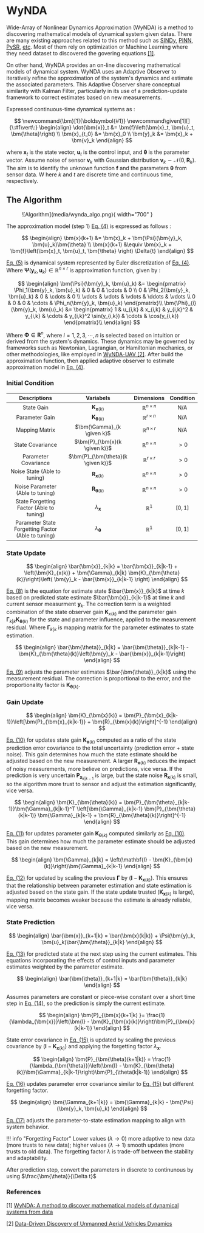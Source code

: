 # **WyNDA**

Wide-Array of Nonlinear Dynamics Approximation (WyNDA) is a method to discovering mathematical models of dynamical system given datas. 
There are many existing approaches related to this method such as [SINDy](), [PINN](), [PySR](), [etc](). Most of them rely on optimization or Machine Learning where they need dataset to discovered the govering equations [[1]](ref1).

On other hand, WyNDA provides an on-line discovering mathematical models of dynamical system.
WyNDA uses an Adaptive Observer to iteratively refine the approximation of the system's dynamics and estimate the associated parameters.
This Adaptive Observer share conceptual similarity with Kalman Filter, particularly in its use of a prediction-update framework to correct estimates based on new measurements. 

Expressed continuous-time dynamical systems as :

$$
\newcommand{\bm}[1]{\boldsymbol{#1}}
\newcommand\given[1][]{\:#1\vert\:}
\begin{align}
\dot{\bm{x}}_t &= \bm{f}\left(\bm{x}_t, \bm{u}_t, \bm{\theta}\right) \\
\bm{x}_{t_0} &= \bm{x}_0 \\
\bm{y}_k &= \bm{x}_k + \bm{v}_k
\end{align}
$$

where $\bm{x}_t$ is the state vector, $\bm{u}_t$ is the control input, and $\bm{\theta}$ is the parameter vector. Assume noise of sensor $\bm{v}_k$ with Gaussian distribution $\bm{v}_k \sim \mathcal{N}\left(0, \bm{R}_k\right)$. The aim is to identify the unknown function $\bm{f}$ and the parameters $\bm{\theta}$ from sensor data. W
here $k$ and $t$ are discrete time and continuous time, respectively.

## **The Algorithm**

<figure markdown="span">
  ![Algorithm](media/wynda_algo.png){ width="700" }
</figure>

The approximation model (step 1) [Eq. (4)](#eq45) is expressed as follows :
<a id="eq45"></a>

$$
\begin{align}
\bm{x}(k+1) &= \bm{x}_k + \bm{\Psi}(\bm{y}_k, \bm{u}_k)\bm{\theta} \\
\bm{x}(k+1) &\equiv \bm{x}_k + \bm{f}\left(\bm{x}_t, \bm{u}_t, \bm{\theta} \right) \Delta{t}
\end{align}
$$

[Eq. (5)](#eq45) is dynamical system represented by Euler discretization of [Eq. (4)](#eq45). Where $\bm{\Psi}(\bm{y}_k, \bm{u}_k) \in \mathbb{R}^{n \times r}$ is approximation function, given by :

$$
\begin{align}
\bm{\Psi}(\bm{y}_k, \bm{u}_k) &=
\begin{pmatrix}
\Phi_1(\bm{y}_k, \bm{u}_k) & 0 & 0 & \cdots & 0 \\
0 & \Phi_2(\bm{y}_k, \bm{u}_k) & 0 & \cdots & 0 \\
\vdots & \vdots & \vdots & \ddots & \vdots \\
0 & 0 & 0 & \cdots & \Phi_n(\bm{y}_k, \bm{u}_k)
\end{pmatrix}\\
\bm{\Phi}_{i}(\bm{y}_k, \bm{u}_k) &= 
\begin{pmatrix}
1 & u_{i,k} & x_{i,k} & y_{i,k}^2 & y_{i,k} & \cdots & y_{i,k}^2 \sin(y_{i,k}) & \cdots & \cos(y_{i,k})
\end{pmatrix}\\
\end{align}
$$

Where $\bm{\Phi}\in \mathbf{R}^n$, where $i = 1, 2, 3, \cdots, n$  is selected based on intuition or derived from the system's dynamics. These dynamics may be governed by frameworks such as Newtonian, Lagrangian, or Hamiltonian mechanics, or other methodologies, like employed in [WyNDA-UAV [2]](#ref2). 
After build the approximation function, then applied adaptive observer to estimate approximation model in [Eq. (4)](#eq45).

### **Initial Condition**

| Descriptions | Variabels | Dimensions | Condition |
| :---: | :---: | :---: | :---: |
| State Gain                                          | $\bm{K}_{\bm{x}(k)}$                | $\mathbb{R}^{n \times n}$ | N/A   |
| Parameter Gain                                      | $\bm{K}_{\bm{\theta}(k)}$           | $\mathbb{R}^{r \times n}$ | N/A   |
| Mapping Matrix                                      | $\bm{\Gamma}_{k \given k}$          | $\mathbb{R}^{n \times r}$ | N/A   |
| State Covariance                                    | $\bm{P}_{\bm{x}(k \given k)}$       | $\mathbb{R}^{n \times n}$ | $> 0$ |
| Parameter Covariance                                | $\bm{P}_{\bm{\theta}(k \given k)}$  | $\mathbb{R}^{r \times r}$ | $> 0$ |
| Noise State (Able to tuning)                        | $\bm{R}_{\bm{x}(k)}$                | $\mathbb{R}^{n \times n}$ | $> 0$ |
| Noise Parameter (Able to tuning)                    | $\bm{R}_{\bm{\theta}(k)}$           | $\mathbb{R}^{n \times n}$ | $> 0$ |
| State Forgetting Factor (Able to tuning)            | $\lambda_{\bm{x}}$                  | $\mathbb{R}^{1}$ | $\left[0, 1\right]$ |
| Parameter State Forgetting Factor (Able to tuning)  | $\lambda_{\bm{\theta}}$             | $\mathbb{R}^{1}$ | $\left[0, 1\right]$ |

### **State Update**
<a id="eq8"></a>

$$
\begin{align}
\bar{\bm{x}}_{k|k} = \bar{\bm{x}}_{k|k-1} + \left(\bm{K}_{x(k)} + \bm{\Gamma}_{k|k} \bm{K}_{\bm{\theta}(k)}\right)\left( \bm{y}_k - \bar{\bm{x}}_{k|k-1} \right)
\end{align}
$$

[Eq. (8)](#eq8) is the equation for estimate state $\bar{\bm{x}}_{k|k}$ at time $k$ based on predicted state estimate $\bar{\bm{x}}_{k|k-1}$ at time $k$ and current sensor measurment $\bm{y}_k$. 
The correction term is a weighted combination of the state observer gain $\bm{K}_{x(k)}$ and the parameter gain $\bm{\Gamma}_{k|k}\bm{K}_{\bm{\theta}(k)}$ for the state and parameter influence, applied to the measurement residual. 
Where $\bm{\Gamma}_{k|k}$ is mapping matrix for the parameter estimates to state estimation.

<a id="eq9"></a>

$$
\begin{align}
\bar{\bm{\theta}}_{k|k} = \bar{\bm{\theta}}_{k|k-1} - \bm{K}_{\bm{\theta}(k)}\left(\bm{y}_k - \bar{\bm{x}}_{k|k-1}\right)
\end{align}
$$

[Eq. (9)](#eq9) adjusts the parameter estimates $\bar{\bm{\theta}}_{k|k}$ using the measurement residual. 
The correction is proportional to the error, and the proportionality factor is $\bm{K}_{\bm{\theta}(k)}$. 

### **Gain Update**
<a id="eq10"></a>

$$
\begin{align}
\bm{K}_{\bm{x}(k)} = \bm{P}_{\bm{x}_{k|k-1}}\left[\bm{P}_{\bm{x}_{k|k-1}} + \bm{R}_{\bm{x}(k)}\right]^{-1}
\end{align}
$$

[Eq. (10)](#eq10) for updates state gain $\bm{K}_{\bm{x}(k)}$ computed as a ratio of the state prediction error covariance to the total uncertainty (prediction error + state noise). 
This gain determines how much the state estimate should be adjusted based on the new measurement. A larger $\bm{R}_{\bm{x}(k)}$ reduces the impact of noisy measurements, more believe on predictions, vice versa.
If the prediction is very uncertain $\bm{P}_{\bm{x}_{k|k-1}}$ is large, but the state noise $\bm{R}_{\bm{x}(k)}$ is small,
so the algorithm more trust to sensor and adjust the estimation significantly, vice versa.

<a id="eq11"></a>

$$
\begin{align}
\bm{K}_{\bm{\theta}(k)} = \bm{P}_{\bm{\theta}_{k|k-1}}\bm{\Gamma}_{k|k-1}^T \left[\bm{\Gamma}_{k|k-1} \bm{P}_{\bm{\theta}(k|k-1)} \bm{\Gamma}_{k|k-1} + \bm{R}_{\bm{\theta}(k)}\right]^{-1}
\end{align}
$$

[Eq. (11)](#eq11) for updates parameter gain $\bm{K}_{\bm{\theta}(k)}$ computed similarly as [Eq. (10)](#eq10). 
This gain determines how much the parameter estimate should be adjusted based on the new measurement.

<a id="eq12"></a>

$$
\begin{align}
\bm{\Gamma}_{k|k} = \left(\mathbf{I} - \bm{K}_{\bm{x}(k)}\right)\bm{\Gamma}_{k|k-1}
\end{align}
$$

[Eq. (12)](#eq12) for updated by scaling the previous $\bm{\Gamma}$ by $\left(\mathbf{I} - \bm{K}_{\bm{x}(k)}\right)$. 
This ensures that the relationship between parameter estimation and state estimation is adjusted based on the state gain.
If the state update trusted  ($\bm{K}_{\bm{x}(k)}$ is large), mapping matrix becomes weaker because the estimate is already reliable, vice versa.

### **State Prediction**
<a id="eq13"></a>

$$
\begin{align}
\bar{\bm{x}}_{k+1|k} = \bar{\bm{x}(k|k)} + \Psi(\bm{y}_k, \bm{u}_k)\bar{\bm{\theta}}_{k|k}
\end{align}
$$

[Eq. (13)](#eq13) for predicted state at the next step using the current estimates. 
This equations incorporating the effects of control inputs and parameter estimates weighted by the parameter estimate.  

<a id="eq14"></a>

$$
\begin{align}
\bar{\bm{\theta}}_{k+1|k} = \bar{\bm{\theta}}_{k|k}
\end{align}
$$

Assumes parameters are constant or piece-wise constant over a short time step in [Eq. (14)](#eq14), so the prediction is simply the current estimate.

<a id="eq15"></a>

$$
\begin{align}
\bm{P}_{\bm{x}(k+1|k) }= \frac{1}{\lambda_{\bm{x}}}\left(\bm{I} - \bm{K}_{\bm{x}(k)}\right)\bm{P}_{\bm{x}(k|k-1)}
\end{align}
$$

State error covariance in [Eq. (15)](#eq15) is updated by scaling the previous covariance
by $\left(\bm{I} - \bm{K}_{\bm{x}(k)}\right)$ and applying the forgetting factor $\lambda_{\bm{x}}$.

<a id="eq16"></a>

$$
\begin{align}
\bm{P}_{\bm{\theta}(k+1|k)} = \frac{1}{\lambda_{\bm{\theta}}}\left(\bm{I} - \bm{K}_{\bm{\theta}(k)}\bm{\Gamma}_{k|k-1}\right)\bm{P}_{\theta(k|k-1)}
\end{align}
$$

[Eq. (16)](#eq16) updates parameter error covariance similar to [Eq. (15)](#eq15) but different forgetting factor.

<a id="eq17"></a>

$$
\begin{align}
\bm{\Gamma_{k+1|k}} = \bm{\Gamma}_{k|k} - \bm{\Psi}(\bm{y}_k, \bm{u}_k)
\end{align}
$$

[Eq. (17)](#eq17) adjusts the parameter-to-state estimation mapping to align with system behavior.

!!! info "Forgetting Factor"
    Lower values $(\lambda \rightarrow 0)$ more adaptive to new data (more trusts to new data); 
    higher values $(\lambda \rightarrow 1)$ smooth updates (more trusts to old data). 
    The forgetting factor $\lambda$ is trade-off between the stability and adaptability.

After prediction step, convert the parameters in discrete to continunous by using $\frac{\bm{\theta}}{\Delta t}$ 


### **References**

<a id="ref1">[1] [WyNDA: A method to discover mathematical models of dynamical systems from data
](https://www.sciencedirect.com/science/article/pii/S2215016124000797)</a>

<a id="ref2">[2] [Data-Driven Discovery of Unmanned Aerial Vehicles Dynamics
](https://www.researchgate.net/publication/380186714_Data-Driven_Discovery_of_Unmanned_Aerial_Vehicles_Dynamics)</a>